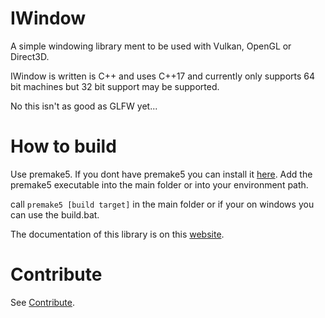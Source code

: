 # IWindow
 A simple windowing library ment to be used with Vulkan, OpenGL or Direct3D.
 
 
 IWindow is written is C++ and uses C++17 and currently only supports 64 bit machines but 32 bit support may be supported.
 
 No this isn't as good as GLFW yet...

# How to build

Use premake5. If you dont have premake5 you can install it [here](https://premake.github.io/). 
Add the premake5 executable into the main folder or into your environment path.

call `premake5 [build target]` in the main folder or if your on windows you can use the build.bat.

The documentation of this library is on this [website](https://immanuel-c.github.io/IWindow).

# Contribute

See [Contribute](./Contribute.md).
